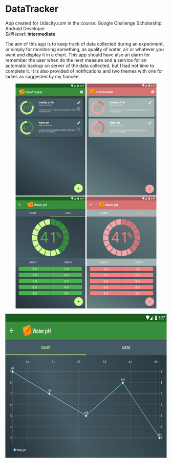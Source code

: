 # DataTracker

<p>App created for Udacity.com in the course: Google Challenge Scholarship: Android Developer
<br>
<i>Skill level</i>: <b>intermediate</b></p>

The aim of this app is to keep track of data collected during an experiment, or simply for monitoring something, as quality of water, air or whatever you want and display it in a chart.
This app should have also an alarm for remember the user when do the next measure and a service for an automatic backup on server of the data collected, but I had not time to complete it. 
It is also provided of notifications and two themes with one for ladies as suggested by my fiancèe. 

<p align="center">
  <img src="2018-02-05_182608.jpg" height="350" style="max-width:100%;">
  <img src="2018-02-05_182646.jpg" height="350" style="max-width:100%;">
  <img src="2018-02-05_182758.jpg" height="350" style="max-width:100%;">
  <img src="2018-02-05_184131.jpg" height="350" style="max-width:100%;">
</p>

<p align="center">
  <img src="2018-02-05_182727.jpg" height="450" style="max-width:100%;">
</p>

